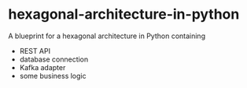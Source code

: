 # hexagonal-architecture-in-python
A blueprint for a hexagonal architecture in Python containing 

* REST API 
* database connection 
* Kafka adapter 
* some business logic
